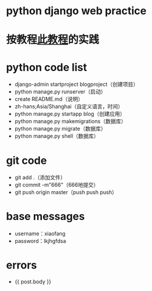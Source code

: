 # python django web practice
# 按教程[此教程](http://zmrenwu.com/)的实践
# python code list
- django-admin startproject blogproject（创建项目）
- python manage.py runserver（启动）
- create README.md（说明）
- zh-hans;Asia/Shanghai（自定义语言，时间）
- python manage.py startapp blog（创建应用）
- python manage.py makemigrations（数据库）
- python manage.py migrate（数据库）
- python manage.py shell（数据库）
# git code
- git add .（添加文件）
- git commit -m"666"（666地提交）
- git push origin master（push push push）
# base messages
- username：xiaofang
- password：lkjhgfdsa
# errors
- {{ post.body }}
